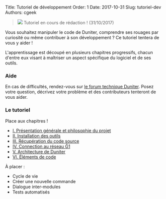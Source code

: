 Title: Tutoriel de développement
Order: 1
Date: 2017-10-31
Slug: tutoriel-dev
Authors: cgeek

> <span class="icon">![](/images/icons/warning.png)</span> Tutoriel en cours de rédaction ! (31/10/2017)

Vous souhaitez manipuler le code de Duniter, comprendre ses rouages par curiosité ou même contribuer à son développement ? Ce tutoriel tentera de vous y aider !

L'apprentissage est découpé en plusieurs chapitres progressifs, chacun d'entre eux visant à maîtriser un aspect spécifique du logiciel et de ses outils.

### Aide

En cas de difficultés, rendez-vous sur [le forum technique Duniter](https://forum.duniter.org). Posez votre question, décrivez votre problème et des contributeurs tenteront de vous aider.

### Le tutoriel

Place aux chapitres !

* [I. Présentation générale et philosophie du projet](./chapitre-1-presentation)
* [II. Installation des outils](./chapitre-2-outils)
* [III. Récupération du code source](./chapitre-3-source)
* [IV. Connection au réseau Ğ1](./chapitre-4-connexion)
* [V. Architecture de Duniter](./chapitre-5-architecture)
* [VI. Éléments de code](./chapitre-6-code)

À placer :

* Cycle de vie
* Créer une nouvelle commande
* Dialogue inter-modules
* Tests automatisés
